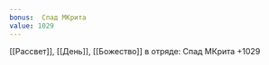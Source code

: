 ```yaml
---
bonus:  Спад МКрита 
value: 1029
---
```

[[Рассвет]], [[День]], [[Божество]] в отряде: Спад МКрита +1029

